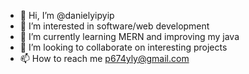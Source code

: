- 👋 Hi, I’m @danielyipyip
- 👀 I’m interested in software/web development
- 🌱 I’m currently learning MERN and improving my java
- 💞️ I’m looking to collaborate on interesting projects
- 📫 How to reach me p674yly@gmail.com

<!---
danielyipyip/danielyipyip is a ✨ special ✨ repository because its `README.md` (this file) appears on your GitHub profile.
You can click the Preview link to take a look at your changes.
--->
